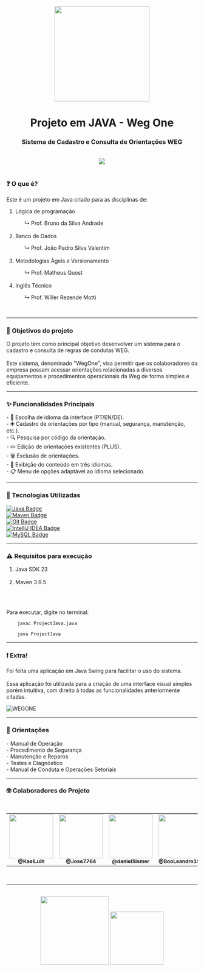 <div align="center">
    <img src="https://i.postimg.cc/d1PNHWRc/Weg-One-20250422-213835-0000.png" width="250px">
</div>
<h1 align="center"><b>Projeto em JAVA - Weg One</b></h1>

<h3 align="center">Sistema de Cadastro e Consulta de Orientações WEG</h3>
<br>

<div align="center">
    <img src="https://i.postimg.cc/zfR6prY5/GIF-para-README-certp-1.gif">
</div>

<br>
<h3><b>❓ O que é?</b></h3>
    <p>Este é um projeto em Java criado para as disciplinas de:</p>
<ol>
    <li>Lógica de programação</li>
        <ol>↳ Prof. Bruno da Silva Andrade</ol>
<br>
    <li>Banco de Dados</li>
        <ol>↳ Prof. João Pedro Silva Valentim</ol>
<br>
    <li>Metodologias Ágeis e Versionamento</li>
        <ol>↳ Prof. Matheus Quost</ol>
<br>
    <li>Inglês Técnico</li>
        <ol>↳ Prof. Willer Rezende Motti</ol>
</ol>

<br><hr>

<h3><b>🎯 Objetivos do projeto</b></h3>
<p>
O projeto tem como principal objetivo desenvolver um sistema para o cadastro e consulta de regras de condutas WEG. 
<br><br>
Este
sistema, denominado "WegOne", visa permitir que os colaboradores da empresa possam
acessar orientações relacionadas a diversos equipamentos e procedimentos operacionais
da Weg de forma simples e eficiente.
</p>

<hr>

<h3><b>✨ Funcionalidades Principais</b></h3>

<p>
    - 🔄 Escolha de idioma da interface (PT/EN/DE).
    <br>
    - ➕ Cadastro de orientações por tipo (manual, segurança, manutenção, etc.).
    <br>
    - 🔍 Pesquisa por código da orientação.
    <br>
    - ✏️ Edição de orientações existentes (PLUS).
    <br>
    - 🗑️ Exclusão de orientações.
    <br>
    - 📑 Exibição do conteúdo em três idiomas.
    <br>
    - 📋 Menu de opções adaptável ao idioma selecionado.
    </p>

<hr>

<h3><b>🚀 Tecnologias Utilizadas</b></h3>

<a href="https://www.java.com" target="_blank">
  <img src="https://img.shields.io/badge/☕ Java-ED8B00?style=for-the-badge&logoColor=white" alt="Java Badge"/>
</a>

<div>
    <a href="https://maven.apache.org/" target="_blank">
      <img src="https://img.shields.io/badge/Maven-C71A36?style=for-the-badge&logo=apachemaven&logoColor=white" alt="Maven Badge"/>
    </a>
</div>
<div>
    <a href="https://git-scm.com/" target="_blank">
      <img src="https://img.shields.io/badge/Git-F05032?style=for-the-badge&logo=git&logoColor=white" alt="Git Badge"/>
    </a>
</div>
<div>
    <a href="https://www.jetbrains.com/idea/" target="_blank">
      <img src="https://img.shields.io/badge/IntelliJ%20IDEA-000000?style=for-the-badge&logo=intellijidea&logoColor=white" alt="IntelliJ IDEA Badge"/>
    </a>
</div>
<div>
<a href="https://www.mysql.com/" target="_blank">
  <img src="https://img.shields.io/badge/MySQL-4479A1?style=for-the-badge&logo=mysql&logoColor=white" alt="MySQL Badge"/>
</a>
</div>

<hr>

<h3><b>⚠️ Requisitos para execução</b></h3>

<ol>
    <li>
        Java SDK 23
    </li>
    <br>
    <li>
        Maven 3.9.5
    </li>
    <br>
</ol>

<br>

<p>Para executar, digite no terminal:</p>

```shell
    javac ProjectJava.java
    
    java ProjectJava
```

<hr>

<h3><b>❗ Extra!</b></h3>

<p>
    Foi feita uma aplicação em Java Swing para facilitar o uso do sistema.
    <br><br>
    Essa aplicação foi utilizada para a criação de uma interface visual simples porém intuitiva, com direito à todas as funcionalidades anteriormente citadas.
</p>

<img src="https://i.postimg.cc/BnRh3DQm/print-Weg-One.png" alt="WEGONE">

<hr>

<h3><b>📖 Orientações</b></h3>

<p>
    - Manual de Operação
    <br>
    - Procedimento de Segurança
    <br>
    - Manutenção e Reparos
    <br>
    - Testes e Diagnóstico
    <br>
    - Manual de Conduta e Operações Setoriais
</p>

<hr>

<h3><b>🤓 Colaboradores do Projeto</b></h3>

<br>

<table align="center">
  <tr>
    <td align="center">
      <a href="https://github.com/KaelLuih">
        <img src="https://avatars.githubusercontent.com/u/189893504?v=4" width="115"/><br />
        <sub><b>@KaelLuih</b></sub>
      </a>
    </td>
    <td align="center">
      <a href="https://github.com/KaelLuih">
        <img src="https://avatars.githubusercontent.com/u/197796453?v=4" width="115"/><br />
        <sub><b>@Jose7764</b></sub>
      </a>
    </td>
   <td align="center">
       <a href="https://github.com/danielSismer">
           <img src="https://avatars.githubusercontent.com/u/188383351?v=4" width="115"/><br />
           <sub><b>@danielSismer</b></sub>
       </a>
   </td>
   <td>
       <a href="https://github.com/BooLeandro1911">
           <img src="https://avatars.githubusercontent.com/u/198644365?v=4" width="115"/><br />
           <sub><b>@BooLeandro1911</b></sub>
       </a>
   </td>
   <td align="center">
       <a href="https://github.com/gabrielEFagundes">
           <img src="https://avatars.githubusercontent.com/u/185841300?v=4" width="115"/><br />
           <sub><b>@gabrielEFagundes</b></sub>
       </a>
   </td>
  </tr>
</table>

<br>

<hr><br>

<div align="center">
    <img src="https://i1.wp.com/wallbox.com.br/wp-content/uploads/2020/03/weg-logo.png?fit=4096%2C2836&ssl=1" width="180px"></img>
    <img src="https://th.bing.com/th/id/R.918cd02cad9cf64698b1f8141f0f7e1a?rik=jFNdCmYaw8X6Nw&pid=ImgRaw&r=0" width="140px"></img>
</div>
